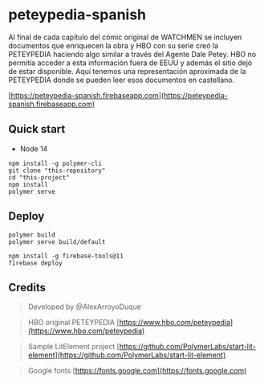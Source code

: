 # peteypedia-spanish

Al final de cada capítulo del cómic original de WATCHMEN se incluyen documentos que enriquecen la obra y HBO con su serie creó la PETEYPEDIA haciendo algo similar a través del Agente Dale Petey. HBO no permitía acceder a esta información fuera de EEUU y además el sitio dejó de estar disponible. Aquí tenemos una representación aproximada de la PETEYPEDIA donde se pueden leer esos documentos en castellano.

[https://peteypedia-spanish.firebaseapp.com](https://peteypedia-spanish.firebaseapp.com)

## Quick start

- Node 14

```
npm install -g polymer-cli
git clone "this-repository"
cd "this-project"
npm install
polymer serve
```

## Deploy

```
polymer build
polymer serve build/default
```

```
npm install -g firebase-tools@11
firebase deploy
```


## Credits
> Developed by @AlexArroyoDuque

> HBO original PETEYPEDIA [https://www.hbo.com/peteypedia](https://www.hbo.com/peteypedia)

> Sample LitElement project [https://github.com/PolymerLabs/start-lit-element](https://github.com/PolymerLabs/start-lit-element)

> Google fonts [https://fonts.google.com](https://fonts.google.com)

